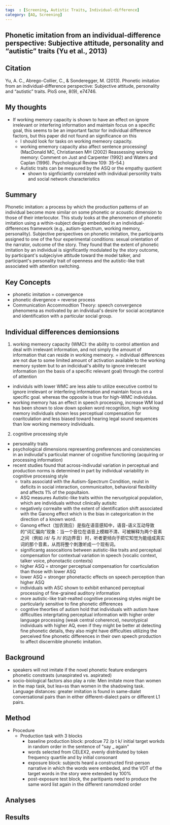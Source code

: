 ```yaml
---
tags  : [Screening, Autistic Traits, Individual-difference]
category: [AQ, Screening]
---
```

## Phonetic imitation from an individual-difference perspective: Subjective attitude, personality and “autistic” traits (Yu et al., 2013)

## Citation 
Yu, A. C., Abrego-Collier, C., & Sonderegger, M. (2013). Phonetic imitation from an individual-difference perspective: Subjective attitude, personality and “autistic” traits. PloS one, 8(9), e74746.

## My thoughts
- If working memory capacity is shown to have an effect on ignore irrelevant or interfering information and maintain focus on a specific goal, this seems to be an important factor for individual difference factors, but this paper did not found an significance on this
  - I should look for tasks on working memeory capacity.
  - working ememory capacity also affect sentence processing! (MacDonald MC, Christiansen MH (2002) Reassessing working memory: Comment on Just and Carpenter (1992) and Waters and Caplan (1996). Psychological Review 109: 35–54.)
  - Autistic traits can be measured by the ASQ or the empathy quotient
    - shown to signficiantly correlated with individual personlity traits and social network characteristics
    
## Summary 
Phonetic imitation: a process by which the production patterns of an individual become more similar on some phonetic or acoustic dimension to those of their interlocutor. This study looks at the phenomenon of phonetic imitation using a within-subject design embedded in an individual-differences framework (e.g., autism-spectrum, working memory, personality). Subjective perspectives on phonetic imitation, the participants assigned to one of the four experimental conditions: sexual orientation of the narrator, outcome of the story. They found that the extent of phonetic imitation by an individual is significantly modulated by the story outcome, by participant's subjeciyive attitude toward the model talker, and participant's personality trait of openness and the autistic-like trait associated with attention switching. 

##  Key Concepts
- phonetic imitation = convergence
- phonetic divergence = reverse process
- Communication Accommodtion Theory: speech convergence phenomena as motivated by an individual's desire for social acceptance and identification with a particular social group.

## Individual differences demionsions 
1. working memeory capacity (WMC): the ability to control attention and deal with irrelevant information, and not simply the amount of information that can reside in working memeory. = individual differences are not due to some limited amount of activation available to the working memory system but to an indicidual's ability to ignore irrelecant information (on the basis of a specific relevant goal) through the control of attention
  - individuls with lower WMC are less able to utilize executive control to ignore irrelevant or interfering information and maintain focus on a specific goal. whereas the opposite is true for high-WMC individulas.
  - working memory has an effect in speech processing, increase WM load has been shown to slow down spoken word recognition, high working memory individuals shown less perceptiual compensation for coaritculation and less biased toward hearing legal sound sequences than low working memeory individuals. 
2. cognitive processing style
- personality traits
- psychological dimensions representing preferences and consistencies in an indivudal's particulat manner of cognitive functioning (acquiring or processing information)
- recent studies found that across-indivudal variation in perceptual and production norms is determined in part by individual variability in cognitive processing style
  - traits associatd with the Autism-Spectrum Condition, reulst in deficits in social interaction, communicaiton, behavioral flexibility and affects 1% of the popultaion.
  - ASQ measures Autistic-like traits within the neruotypical population, which are individuals without clinically autisitc
  - negatively correalte with the extent of identification shift associated with the Ganong effect which is the bias in categorication in the direction of a known word.
  - Ganong effect（加农效应）是指在语音感知中，语音-语义互动导致的“词汇偏向”现象：当一个音位在语音上模糊不清、可被解释为两个音素之间（例如 /d/ 与 /t/ 的边界音）时，听者更倾向于把它知觉为能组成真实词的那个音素，从而将整个刺激听成一个现有词。
  - significantg assocaitions between autistic-like traits and perceptual compensation for contextual variation in speech (vocalic context, talker voice, phonotactic contexts)
  - higher ASQ = stronger perceptual compensation for coarticulation than those with lower ASQ
  - lower ASQ = stronger phonetactic effects on speech perception than higher ASQ
  - individuals with ASC shown to exhibit enhanced perceptual processing of fine-grained auditory information
  - more autistic-like trait-realted cognitive processing styles might be particularly sensitive to fine phonetic differences
  - cogntive theorties of autism hold that individuals with autism have difficulties intergrtating perceptual information with higher order language processing (weak central coherence), neurotypical individuals with higher AQ, even if they might be better at detecting fine phonetic details, they also might have difficulties utilizing the perceived fine phonetic differences in their own speech production to affect discernible phonetic imitation. 

## Background
- speakers will not imitate if the novel phonetic feature endangers phonetic constrasts (unaspirated vs. aspirated)
- socio-biological factors also play a role: Men imitate more than women in the map task, but lea=ss than women in the shadowing task. Language distances: greater imitation is found in same-dialet conversational pairs than in either different-dialect pairs or different L1 pairs. 

## Method
- Procedure
  - Production task with 3 blocks
    - baseline production block: prodcue 72 /p t k/ initial target workds in random order in the sentence of "say _ again"
    - words selected from CELEX2, evenly distributed by token frequency quartile and by initial consonant
    - exposure block: subjects heard a constructed first-person narrative in which the words were embeded, and the VOT of the target words in the story were extended by 100%
    - post-exposure test block, the paritipants need to produce the same word list again in the different ranomdized order

## Analyses

## Results
